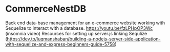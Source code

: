 # CommerceNestDB
 Back end data-base management for an e-commerce website working with Sequelize to interact with a database. 
https://youtu.be/fzLPHpOP3Wc (insomnia video)
Resources for setting up server.js linking Sequlize (https://dev.to/luqmanshaban/building-a-nodejs-server-side-application-with-sequelize-and-express-beginners-guide-5758)
